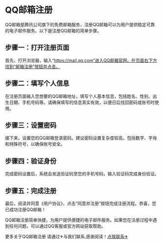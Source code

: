 # QQ邮箱注册

QQ邮箱是腾讯公司旗下的免费邮箱服务，注册QQ邮箱可以为用户提供稳定可靠的电子邮件服务。以下是注册QQ邮箱的简单步骤。

## 步骤一：打开注册页面

首先，打开浏览器，输入“https://mail.qq.com”进入QQ邮箱官网。在页面右下方找到“邮箱注册”按钮并点击。

## 步骤二：填写个人信息

在注册页面输入您想要的QQ邮箱地址，填写个人基本信息，包括姓名、性别、出生日期、手机号码等。请确保填写的信息真实有效，以便日后找回密码或账号时使用。

## 步骤三：设置密码

接下来，设置您的QQ邮箱登录密码。建议密码设置复杂度较高，包括数字、字母和特殊符号，以确保账号安全。

## 步骤四：验证身份

完成密码设置后，系统会发送验证码至您的手机号码，输入验证码完成身份验证。

## 步骤五：完成注册

最后，阅读并同意《用户协议》，点击“同意并注册”按钮完成注册流程。恭喜，您已成功注册QQ邮箱！

QQ邮箱注册简单快捷，为用户提供便捷的电子邮件服务。如果您在注册过程中遇到任何问题，可以通过QQ客服或官方网站获取帮助。

更多关于QQ邮箱注册 请通过✈与我们联系,感谢阅读！[点我联系✈](https://www.k02.cc)